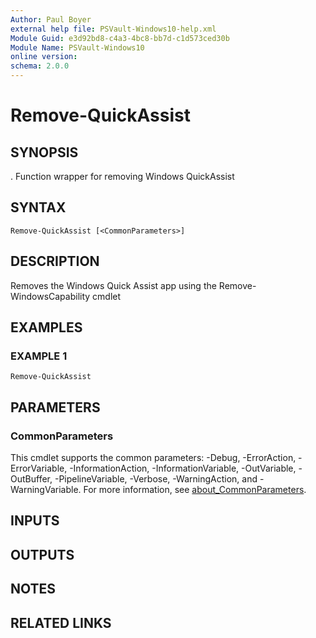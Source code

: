 ```yaml
---
Author: Paul Boyer
external help file: PSVault-Windows10-help.xml
Module Guid: e3d92bd8-c4a3-4bc8-bb7d-c1d573ced30b
Module Name: PSVault-Windows10
online version:
schema: 2.0.0
---
```


# Remove-QuickAssist

## SYNOPSIS
.
Function wrapper for removing Windows QuickAssist

## SYNTAX

```
Remove-QuickAssist [<CommonParameters>]
```

## DESCRIPTION
Removes the Windows Quick Assist app using the Remove-WindowsCapability cmdlet

## EXAMPLES

### EXAMPLE 1
```
Remove-QuickAssist
```

## PARAMETERS

### CommonParameters
This cmdlet supports the common parameters: -Debug, -ErrorAction, -ErrorVariable, -InformationAction, -InformationVariable, -OutVariable, -OutBuffer, -PipelineVariable, -Verbose, -WarningAction, and -WarningVariable. For more information, see [about_CommonParameters](http://go.microsoft.com/fwlink/?LinkID=113216).

## INPUTS

## OUTPUTS

## NOTES

## RELATED LINKS
